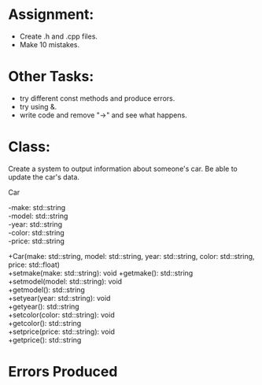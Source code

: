 # Assignment:
- Create .h and .cpp files.
- Make 10 mistakes.


# Other Tasks:
- try different const methods and produce errors.
- try using &.
- write code and remove "->" and see what happens.


# Class:
Create a system to output information about someone's car. Be able to update the car's data.  

Car

-make: std::string  
-model: std::string  
-year: std::string  
-color: std::string  
-price: std::string  

+Car(make: std::string, model: std::string, year: std::string, color: std::string, price: std::float)  
+setmake(make: std::string): void
+getmake(): std::string  
+setmodel(model: std::string): void  
+getmodel(): std::string  
+setyear(year: std::string): void  
+getyear(): std::string  
+setcolor(color: std::string): void  
+getcolor(): std::string  
+setprice(price: std::string): void  
+getprice(): std::string  
  
  
# Errors Produced
